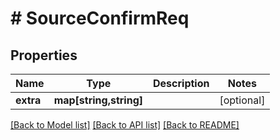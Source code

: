 # # SourceConfirmReq

## Properties

Name | Type | Description | Notes
------------ | ------------- | ------------- | -------------
**extra** | **map[string,string]** |  | [optional] 

[[Back to Model list]](../../README.md#documentation-for-models) [[Back to API list]](../../README.md#documentation-for-api-endpoints) [[Back to README]](../../README.md)


